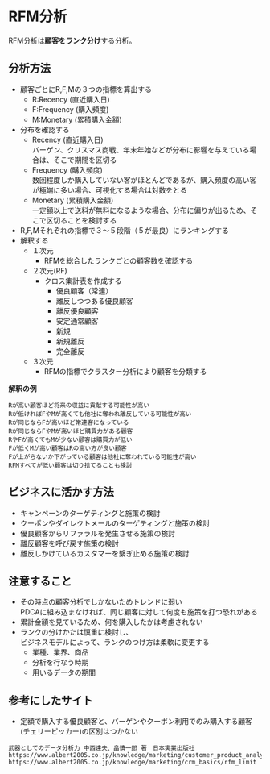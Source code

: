 # RFM分析

RFM分析は**顧客をランク分け**する分析。

## 分析方法
- 顧客ごとにR,F,Mの３つの指標を算出する
  - R:Recency (直近購入日)
  - F:Frequency (購入頻度)
  - M:Monetary (累積購入金額)
- 分布を確認する
  - Recency (直近購入日)  
    バーゲン、クリスマス商戦、年末年始などが分布に影響を与えている場合は、そこで期間を区切る
  - Frequency (購入頻度)  
    数回程度しか購入していない客がほとんどであるが、購入頻度の高い客が極端に多い場合、可視化する場合は対数をとる
  - Monetary (累積購入金額)  
    一定額以上で送料が無料になるような場合、分布に偏りが出るため、そこで区切ることを検討する
- R,F,Mそれぞれの指標で３〜５段階（５が最良）にランキングする
- 解釈する
  - １次元
    - RFMを総合したランクごとの顧客数を確認する  
  - ２次元(RF)
    - クロス集計表を作成する  
      - 優良顧客（常連）
      - 離反しつつある優良顧客
      - 離反優良顧客
      - 安定通常顧客
      - 新規
      - 新規離反
      - 完全離反
  - ３次元
    - RFMの指標でクラスター分析により顧客を分類する

**解釈の例**
```
Rが高い顧客ほど将来の収益に貢献する可能性が高い
Rが低ければFやMが高くても他社に奪われ離反している可能性が高い
Rが同じならFが高いほど常連客になっている
Rが同じならFやMが高いほど購買力がある顧客
RやFが高くてもMが少ない顧客は購買力が低い
Fが低くMが高い顧客はRの高い方が良い顧客
Fが上がらないか下がっている顧客は他社に奪われている可能性が高い
RFMすべてが低い顧客は切り捨てることも検討
```

## ビジネスに活かす方法
- キャンペーンのターゲティングと施策の検討
- クーポンやダイレクトメールのターゲティングと施策の検討
- 優良顧客からリファラルを発生させる施策の検討
- 離反顧客を呼び戻す施策の検討
- 離反しかけているカスタマーを繫ぎ止める施策の検討

## 注意すること
- その時点の顧客分析でしかないためトレンドに弱い  
  PDCAに組み込まなければ、同じ顧客に対して何度も施策を打つ恐れがある
- 累計金額を見ているため、何を購入したかは考慮されない
- ランクの分けかたは慎重に検討し、  
  ビジネスモデルによって、ランクのつけ方は柔軟に変更する
  - 業種、業界、商品
  - 分析を行なう時期
  - 用いるデータの期間

## 参考にしたサイト
- 定額で購入する優良顧客と、バーゲンやクーポン利用でのみ購入する顧客(チェリーピッカー)の区別はつかない


```
武器としてのデータ分析力 中西達夫、畠慎一郎 著　日本実業出版社
https://www.albert2005.co.jp/knowledge/marketing/customer_product_analysis/decyl_rfm
https://www.albert2005.co.jp/knowledge/marketing/crm_basics/rfm_limit

```
